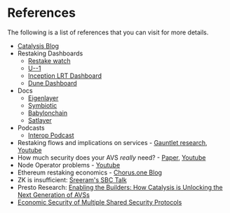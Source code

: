 # References

The following is a list of references that you can visit for more details.

- [Catalysis Blog](https://blog.catalysis.network)
- Restaking Dashboards
  - [Restake watch](https://restake.watch/)
  - [U--1](https://u--1.com/)
  - [Inception LRT Dashboard](https://inceptionlrt.com/restaking-explorer)
  - [Dune Dashboard](https://dune.com/blocklytics/ethereum-restaking)
- Docs
  - [Eigenlayer](https://docs.eigenlayer.xyz/)
  - [Symbiotic](https://docs.symbiotic.fi/)
  - [Babylonchain](https://docs.babylonchain.io/docs/introduction/overview)
  - [Satlayer](https://docs.satlayer.xyz/)
- Podcasts
  - [Interop Podcast](https://x.com/seb3point0/status/1874866432615616828)
- Restaking flows and implications on services - [Gauntlet research](https://www.gauntlet.xyz/resources/restaking-flows-and-implications-on-services), [Youtube](https://youtu.be/vuZ1vfDgIbo?si=ZJIqbnvnmQujKva5)
- How much security does your AVS _really_ need? - [Paper](https://arxiv.org/abs/2408.00928), [Youtube](https://youtu.be/Cd89kupFgig?si=hUJwf84447OAl4Cg)
- Node Operator problems - [Youtube](https://youtu.be/pmozNGACsGc?si=4-1UNgvlBTswqaM8&t=805)
- Ethereum restaking economics - [Chorus.one Blog](https://chorus.one/articles/the-state-of-ethereum-restaking-economics-challenges-and-future-directions)
- ZK is insufficient: [Sreeram's SBC Talk](https://www.youtube.com/watch?v=YSuG2kXjLNA)
- Presto Research: [Enabling the Builders: How Catalysis is Unlocking the Next Generation of AVSs](https://www.prestolabs.io/research/enabling-the-builders-how-catalysis-is-unlocking-the-next-generation-of-avss)
- [Economic Security of Multiple Shared Security Protocols](https://arxiv.org/abs/2505.03843)
